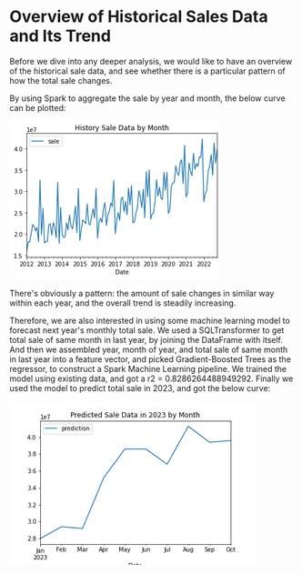 # Overview of Historical Sales Data and Its Trend

Before we dive into any deeper analysis, we would like to have an overview of the historical sale data, and see whether there is a particular pattern of how the total sale changes.

By using Spark to aggregate the sale by year and month, the below curve can be plotted:

![](./graphs/history_sale.png)

There's obviously a pattern: the amount of sale changes in similar way within each year, and the overall trend is steadily increasing. 

Therefore, we are also interested in using some machine learning model to forecast next year's monthly total sale. We used a SQLTransformer to get total sale of same month in last year, by joining the DataFrame with itself. And then we assembled year, month of year, and total sale of same month in last year into a feature vector, and picked Gradient-Boosted Trees as the regressor, to construct a Spark Machine Learning pipeline. We trained the model using existing data, and got a r2 = 0.8286264488949292. Finally we used the model to predict total sale in 2023, and got the below curve:

![](./graphs/prediction.png)


